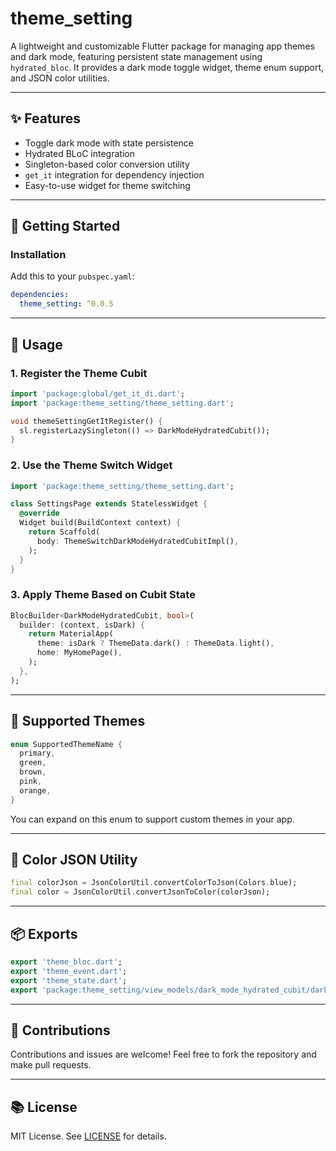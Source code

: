 # theme_setting

A lightweight and customizable Flutter package for managing app themes and dark mode, featuring persistent state management using `hydrated_bloc`. It provides a dark mode toggle widget, theme enum support, and JSON color utilities.

---

## ✨ Features

- Toggle dark mode with state persistence
- Hydrated BLoC integration
- Singleton-based color conversion utility
- `get_it` integration for dependency injection
- Easy-to-use widget for theme switching

---

## 🚀 Getting Started

### Installation

Add this to your `pubspec.yaml`:

```yaml
dependencies:
  theme_setting: ^0.0.5
```

---

## 🔧 Usage

### 1. Register the Theme Cubit

```dart
import 'package:global/get_it_di.dart';
import 'package:theme_setting/theme_setting.dart';

void themeSettingGetItRegister() {
  sl.registerLazySingleton(() => DarkModeHydratedCubit());
}
```

### 2. Use the Theme Switch Widget

```dart
import 'package:theme_setting/theme_setting.dart';

class SettingsPage extends StatelessWidget {
  @override
  Widget build(BuildContext context) {
    return Scaffold(
      body: ThemeSwitchDarkModeHydratedCubitImpl(),
    );
  }
}
```

### 3. Apply Theme Based on Cubit State

```dart
BlocBuilder<DarkModeHydratedCubit, bool>(
  builder: (context, isDark) {
    return MaterialApp(
      theme: isDark ? ThemeData.dark() : ThemeData.light(),
      home: MyHomePage(),
    );
  },
);
```

---

## 🌈 Supported Themes

```dart
enum SupportedThemeName {
  primary,
  green,
  brown,
  pink,
  orange,
}
```

You can expand on this enum to support custom themes in your app.

---

## 🔄 Color JSON Utility

```dart
final colorJson = JsonColorUtil.convertColorToJson(Colors.blue);
final color = JsonColorUtil.convertJsonToColor(colorJson);
```

---

## 📦 Exports

```dart
export 'theme_bloc.dart';
export 'theme_event.dart';
export 'theme_state.dart';
export 'package:theme_setting/view_models/dark_mode_hydrated_cubit/dark_mode_hydrated_cubit.dart';
```

---

## 📢 Contributions

Contributions and issues are welcome! Feel free to fork the repository and make pull requests.

---

## 📚 License

MIT License. See [LICENSE](LICENSE) for details.


